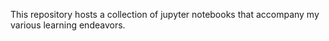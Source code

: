 This repository hosts a collection of jupyter notebooks that accompany my various learning endeavors.
